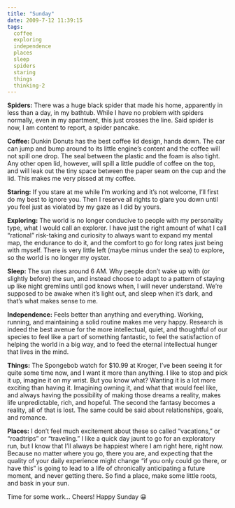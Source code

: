 ```yaml
---
title: "Sunday"
date: 2009-7-12 11:39:15
tags:
  coffee
  exploring
  independence
  places
  sleep
  spiders
  staring
  things
  thinking-2
---
```



**Spiders:** There was a huge black spider that made his home, apparently in less than a day, in my bathtub. While I have no problem with spiders normally, even in my apartment, this just crosses the line. Said spider is now, I am content to report, a spider pancake.

**Coffee:** Dunkin Donuts has the best coffee lid design, hands down. The car can jump and bump around to its little engine’s content and the coffee will not spill one drop. The seal between the plastic and the foam is also tight. Any other open lid, however, will spill a little puddle of coffee on the top, and will leak out the tiny space between the paper seam on the cup and the lid. This makes me very pissed at my coffee.

**Staring:** If you stare at me while I’m working and it’s not welcome, I’ll first do my best to ignore you. Then I reserve all rights to glare you down until you feel just as violated by my gaze as I did by yours.

**Exploring:** The world is no longer conducive to people with my personality type, what I would call an explorer. I have just the right amount of what I call “rational” risk-taking and curiosity to always want to expand my mental map, the endurance to do it, and the comfort to go for long rates just being with myself. There is very little left (maybe minus under the sea) to explore, so the world is no longer my oyster.

**Sleep:** The sun rises around 6 AM. Why people don’t wake up with (or slightly before) the sun, and instead choose to adapt to a pattern of staying up like night gremlins until god knows when, I will never understand. We’re supposed to be awake when it’s light out, and sleep when it’s dark, and that’s what makes sense to me.

**Independence:** Feels better than anything and everything. Working, running, and maintaining a solid routine makes me very happy. Research is indeed the best avenue for the more intellectual, quiet, and thoughtful of our species to feel like a part of something fantastic, to feel the satisfaction of helping the world in a big way, and to feed the eternal intellectual hunger that lives in the mind.

**Things:** The Spongebob watch for $10.99 at Kroger, I’ve been seeing it for quite some time now, and I want it more than anything. I like to stop and pick it up, imagine it on my wrist. But you know what? Wanting it is a lot more exciting than having it. Imagining owning it, and what that would feel like, and always having the possibility of making those dreams a reality, makes life unpredictable, rich, and hopeful. The second the fantasy becomes a reality, all of that is lost. The same could be said about relationships, goals, and romance.

**Places:** I don’t feel much excitement about these so called “vacations,” or “roadtrips” or “traveling.” I like a quick day jaunt to go for an exploratory run, but I know that I’ll always be happiest where I am right here, right now. Because no matter where you go, there you are, and expecting that the quality of your daily experience might change “if you only could go there, or have this” is going to lead to a life of chronically anticipating a future moment, and never getting there. So find a place, make some little roots, and bask in your sun.

Time for some work… Cheers! Happy Sunday 😀


